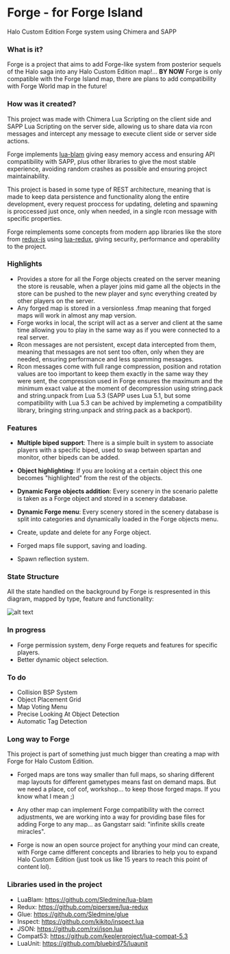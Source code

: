# Forge - for Forge Island
Halo Custom Edition Forge system using Chimera and SAPP

### What is it?
Forge is a project that aims to add Forge-like system from posterior sequels of the Halo saga into any Halo Custom Edition map!... **BY NOW** Forge is only compatible with the Forge Island map, there are plans to add compatibility with Forge World map in the future!

### How was it created?
This project was made with Chimera Lua Scripting on the client side and SAPP Lua Scripting on the server side, allowing us to share data via rcon messages and intercept any message to execute client side or server side actions.

Forge implements [lua-blam](https://github.com/Sledmine/lua-blam) giving easy memory access and ensuring API compatibility with SAPP, plus other libraries to give the most stable experience, avoiding random crashes as possible and ensuring project maintainability.

This project is based in some type of REST architecture, meaning that is made to keep data persistence and functionality along the entire development, every request proccess for updating, deleting and spawning is proccessed just once, only when needed, in a single rcon message with specific properties.

Forge reimplements some concepts from modern app libraries like the store from [redux-js](https://redux.js.org) using [lua-redux](https://github.com/piperswe/lua-redux), giving security, performance and operability to the project.

### Highlights
- Provides a store for all the Forge objects created on the server meaning the store is reusable, when a player joins mid game all the objects in the store can be pushed to the new player and sync everything created by other players on the server.
- Any forged map is stored in a versionless .fmap meaning that forged maps will work in almost any map version.
- Forge works in local, the script will act as a server and client at the same time allowing you to play in the same way as if you were connected to a real server.
- Rcon messages are not persistent, except data intercepted from them, meaning that messages are not sent too often, only when they are needed, ensuring performance and less spamming messages.
- Rcon messages come with full range compression, position and rotation values are too important to keep them exactly in the same way they were sent, the compression used in Forge ensures the maximum and the minimum exact value at the moment of decompression using string.pack and string.unpack from Lua 5.3 (SAPP uses Lua 5.1, but some compatibility with Lua 5.3 can be achived by implemeting a compatibility library, bringing string.unpack and string.pack as a backport).

### Features
- **Multiple biped support**:
There is a simple built in system to associate players with a specific biped, used to swap between spartan and monitor, other bipeds can be added.

- **Object highlighting**:
If you are looking at a certain object this one becomes "highlighted" from the rest of the objects.

- **Dynamic Forge objects addition**:
Every scenery in the scenario palette is taken as a Forge object and stored in a scenery database.

- **Dynamic Forge menu**: Every scenery stored in the scenery database is split into categories and dynamically loaded in the Forge objects menu.

- Create, update and delete for any Forge object.
- Forged maps file support, saving and loading.
- Spawn reflection system.

### State Structure
All the state handled on the background by Forge is respresented in this diagram, mapped by type, feature and functionality:

![alt text](https://raw.githubusercontent.com/Sledmine/Forge/master/diagrams/Forge%20State%20Diagram.png)

### In progress
- Forge permission system, deny Forge requets and features for specific players.
- Better dynamic object selection.

### To do
- Collision BSP System
- Object Placement Grid
- Map Voting Menu
- Precise Looking At Object Detection
- Automatic Tag Detection

### Long way to Forge
This project is part of something just much bigger than creating a map with Forge for Halo Custom Edition.

- Forged maps are tons way smaller than full maps, so sharing different map layouts for different gametypes means fast on demand maps. But we need a place, cof cof, workshop... to keep those forged maps. If you know what I mean ;)

- Any other map can implement Forge compatibility with the correct adjustments, we are working into a way for providing base files for adding Forge to any map... as Gangstarr said: "infinite skills create miracles".

- Forge is now an open source project for anything your mind can create, with Forge came different concepts and libraries to help you to expand Halo Custom Edition (just took us like 15 years to reach this point of content lol).

### Libraries used in the project

- LuaBlam: https://github.com/Sledmine/lua-blam
- Redux: https://github.com/piperswe/lua-redux
- Glue: https://github.com/Sledmine/glue
- Inspect: https://github.com/kikito/inspect.lua
- JSON: https://github.com/rxi/json.lua
- Compat53: https://github.com/keplerproject/lua-compat-5.3
- LuaUnit: https://github.com/bluebird75/luaunit
